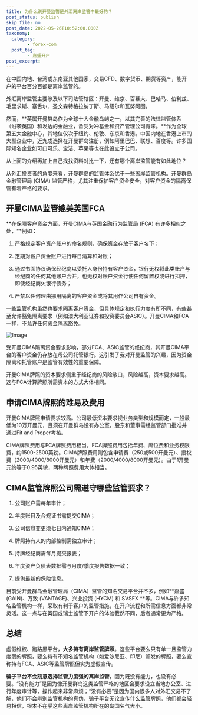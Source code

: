 ```yaml
---
title: 为什么说开曼监管是外汇离岸监管中最好的？
post_status: publish
skip_file: no
post_date: 2022-05-26T10:52:00.000Z
taxonomy:
  category:
        - forex-com
  post_tag:
        - 嘉盛开户
post_excerpt: 
---
```

在中国内地、台湾或东南亚其他国家，交易CFD、数字货币、期货等资产，能开户的平台百分百都是离岸监管的。

外汇离岸监管主要涉及以下司法管辖区：开曼、维京、百慕大、巴哈马、伯利兹、毛里求斯、塞舌尔、圣文森特格拉纳丁斯、马绍尔和瓦努阿图。

然而，**英属开曼群岛作为全球十大金融岛屿之一，以其完善的法律监管体系（沿袭英国）和发达的金融业，备受对冲基金和资产管理公司青睐。**作为全球第五大金融中心，其地位仅次于纽约、伦敦、东京和香港。中国内地在香港上市的大型企业中，近九成选择在开曼群岛注册，例如阿里巴巴、联想、百度等。许多国际知名企业如可口可乐、宝洁、苹果等也在此设立子公司。

从上面的介绍再加上自己找找资料对比一下，还有哪个离岸监管能有如此地位？

从外汇投资者的角度来看，开曼群岛的监管体系优于一些离岸监管机构。开曼群岛金融管理局 (CIMA) 监管严格，尤其注重保护客户资金安全，对客户资金的隔离保管有着严格的要求。

## 开曼CIMA监管媲美英国FCA

**在保障客户资金方面，开曼CIMA与英国金融行为监管局 (FCA) 有许多相似之处，**例如：

1. 严格规定客户资产账户的命名规则，确保资金存放于客户名下；

1. 定期对客户资金账户进行每日清算和对账；

1. 通过书面协议确保经纪商以受托人身份持有客户资金，银行无权将此类账户与经纪商的任何其他账户合并，也无权对账户资金行使任何留置权或进行扣押，即使经纪商欠银行债务；

1. 严禁以任何理由挪用隔离的客户资金或将其用作公司自有资金。

一些监管机构虽然也要求隔离客户资金，但具体规定和执行力度有所不同，有些甚至允许豁免隔离要求（例如澳大利亚证券和投资委员会ASIC）。开曼CIMA和FCA一样，不允许任何资金隔离豁免。

![Image](https://prod-files-secure.s3.us-west-2.amazonaws.com/39ed1227-6d7d-4570-be36-9ccd4a2c4241/bd849744-3fcb-4a37-8312-357962c8f065/image.png?X-Amz-Algorithm=AWS4-HMAC-SHA256&X-Amz-Content-Sha256=UNSIGNED-PAYLOAD&X-Amz-Credential=ASIAZI2LB466ZFK6PQVQ%2F20251011%2Fus-west-2%2Fs3%2Faws4_request&X-Amz-Date=20251011T041323Z&X-Amz-Expires=3600&X-Amz-Security-Token=IQoJb3JpZ2luX2VjEGQaCXVzLXdlc3QtMiJGMEQCIBXvtIotUTmyBh%2F0e7aY%2BqG%2FST3dvCpE0DOaBduqzUdOAiATvxxj4g4N6a4jE%2FClC5ELbRzCZFEwrfzsGwovjTV5YiqIBAj9%2F%2F%2F%2F%2F%2F%2F%2F%2F%2F8BEAAaDDYzNzQyMzE4MzgwNSIMoWft2W1LIwKeRrvOKtwDgVFgZzeX7ZyNah3Yj4BNKjGeY2kpEsHI%2BJ5PRJ5%2FpwLnoV6weLkwPkW1ua5IE1aKEoS8kbqN%2F6geXWCAYo4thDfyPD%2B8sHknLDfaFXoLXacpYNERnKHSjWvMkoepwEiPR%2FmLNVRaHG8FaN0GCDCT7JlZi0LZkgA1yWwtEHFBWisc5z70uis6D0sq3CNQ93DpHjqvVZ%2FswlBzFb2077q3xwX66Mb9pc87lJpurmPi5n0bTWONwKOIyazKo2S44GXw20BttJG5jSdXXKvT6iFCszlXBnoS4tu%2BytG0ToSWtOj00ydN1j7GiTv8HvBjhn7noDB3kcOEgL2d%2BYC4vafPjzXy%2F3kF1zwT4Lbj1ZETKMJF6CGNq%2B0H8Jb3iwAH709v7qonTaATWw2fdVrVvc6AZrpfXOBHxU5hWWtO%2B8uiVIl%2FqdaYLDtw6LC%2FrxlMIAkmlzMp4Qk2SVFQ13am5yPD8%2BdawOAKU%2B%2B3b1bBytf%2BuyjxUCA9i6ViN3Y91uqOKBAacsNpujZdKN7MKMwLgSFgEXSuS7NXSxgTDYDQmEWIMGN%2Ff3Uym2bnxPG6Zq6ji5TOQhB34kAbBV6%2BOs%2BBZ56%2BThR3On5mzSAebJ%2F7TdQUYBqBqitHhISTRa%2Bf7cAwpKSnxwY6pgGkfEbCKIOSKSqifeROBqObJfOaIjuCaJpKzn3Arp1Qbdows%2FzfnR00tWbVwlzi42sc1yEplEzmzTvpCvDOe4jEh5a9rglliDS%2Bssga%2BK%2BrzxCjaFJJokRkamwc0FAOzAhWStWbgSTIxQvPN45ssufGuHTZvuTZEOUvZyLGOSp6Mtz84aT4Y5%2FsF%2Bsv%2F2%2BM%2B1gEYrv3f6spWH6gxhzOkWmhTzb%2Fc3JS&X-Amz-Signature=72ae2ed870f3ad02945335ff6d5c63db2c1a993ab5034b6a69244ca1b4e1a9fc&X-Amz-SignedHeaders=host&x-amz-checksum-mode=ENABLED&x-id=GetObject)

受开曼CIMA隔离资金要求影响，部分FCA、ASIC监管的经纪商，其开曼CIMA平台的客户资金仍存放在母公司托管银行。这引发了我对开曼监管的兴趣，因为资金隔离和托管账户是监管有效性的重要保障。

开曼CIMA牌照的资本要求侧重于经纪商的风险敞口，风险越高，资本要求越高。这与FCA计算牌照所需资本的方式大体相同。

## **申请CIMA牌照的难易及费用**

开曼CIMA牌照申请要求较高。公司最低资本要求视业务类型和规模而定，一般最低为10万开曼元，且须在开曼群岛设有办公室，股东和董事需经监管部门批准并通过Fit and Proper考核。

CIMA牌照费用与FCA牌照费用相当。FCA牌照费用包括年费、席位费和业务权限费，约1500-2500英镑。CIMA牌照费用则包含申请费（250或500开曼元）、授权费（2000/4000/8000开曼元）和年费（2000/4000/8000开曼元）。由于1开曼元约等于0.95英镑，两种牌照费用大体相当。

## CIMA监管牌照公司需遵守哪些监管要求？

1. 公司账户需每年审计；

1. 年度账目及合规证书需提交CIMA；

1. 公司信息变更须七日内通知CIMA；

1. 牌照持有人的内部控制需独立审计；

1. 持牌经纪商需每月提交报表；

1. 年度资产负债表数据需与月度/季度报告数据一致；

1. 提供最新的保险信息。

目前受开曼群岛金融管理局（CIMA）监管的知名交易平台并不多，例如**嘉盛 (GAIN)、万致 (VANTAGE)、兴业投资 (HYCM) 和 SVSFX **等。CIMA与许多知名监管机构一样，采取有利于客户的监管措施，在开户流程和所需信息方面都非常灵活。这一点与在英国或瑞士监管下开户的体验截然不同，后者通常更为严格。

## 总结

虚假维权、跑路黑平台，**大多持有离岸监管牌照**。这些平台要么只有单一且监管力度弱的牌照，要么持有不知名监管机构（如爱沙尼亚、印尼）颁发的牌照，要么宣称持有FCA、ASIC等监管牌照但实为虚假宣传。

**骗子平台不会刻意选择监管力度强的离岸监管**，因为既没有能力，也没有必要。“没有能力”是因为像开曼群岛这类监管严格的地区会要求设立当地办公室、进行年度审计等，操作起来非常麻烦；“没有必要”是因为国内很多人对外汇交易不了解，他们不会辨别监管机构的真伪，骗子平台无论宣传什么监管牌照，他们都会轻易相信，根本不在乎这些离岸监管机构所在的岛国名气大小。
